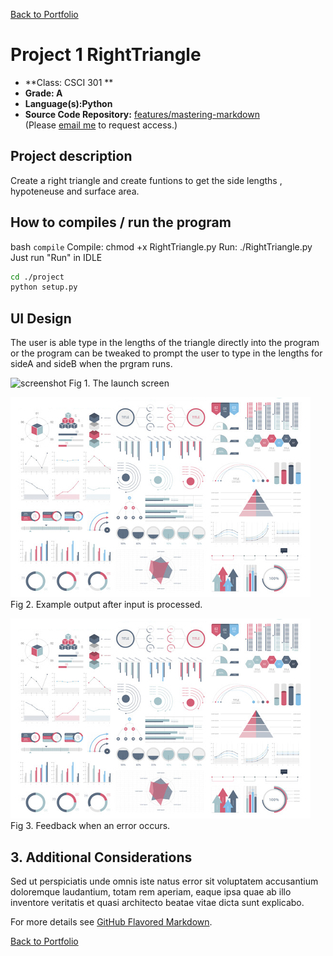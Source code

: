 [Back to Portfolio](./)

Project 1 RightTriangle
===============

-   **Class: CSCI 301 ** 
-   **Grade: A**
-   **Language(s):Python**
-   **Source Code Repository:** [features/mastering-markdown](https://guides.github.com/features/mastering-markdown/)  
    (Please [email me](mailto:example@csustudent.net?subject=GitHub%20Access) to request access.)

## Project description
Create a right triangle and create funtions to get the side lengths , hypoteneuse and surface area. 

## How to compiles / run the program

bash
```compile```
Compile: chmod +x RightTriangle.py
Run: ./RightTriangle.py
Just run "Run" in IDLE


```bash
cd ./project
python setup.py
```

## UI Design
The user is able type in the lengths of the triangle directly into the program or the program can be tweaked to prompt the user to type in the lengths for sideA and sideB when the prgram runs.

![screenshot](images/screenshot_output)
Fig 1. The launch screen

![screenshot](images/dummy_thumbnail.jpg)
Fig 2. Example output after input is processed.

![screenshot](images/dummy_thumbnail.jpg)
Fig 3. Feedback when an error occurs.

## 3. Additional Considerations

Sed ut perspiciatis unde omnis iste natus error sit voluptatem accusantium doloremque laudantium, totam rem aperiam, eaque ipsa quae ab illo inventore veritatis et quasi architecto beatae vitae dicta sunt explicabo. 

For more details see [GitHub Flavored Markdown](https://guides.github.com/features/mastering-markdown/).

[Back to Portfolio](./)
